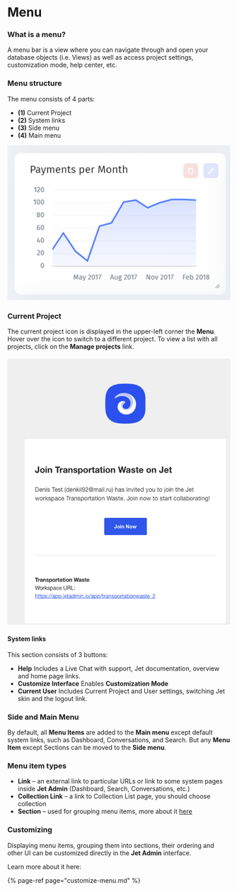 # Menu

### What is a menu?

A menu bar is a view where you can navigate through and open your database objects \(i.e. Views\) as well as access project settings, customization mode, help center, etc.

### Menu structure

The menu consists of 4 parts:

* **\(1\)** Current Project
* **\(2\)** System links
* **\(3\)** Side menu
* **\(4\)** Main menu

![](../../../.gitbook/assets/image%20%2886%29.png)

### Current Project

The current project icon is displayed in the upper-left corner the **Menu**. Hover over the icon to switch to a different project. To view a list with all projects, click on the **Manage projects** link.

![](../../../.gitbook/assets/image%20%2885%29.png)

#### System links

This section consists of 3 buttons:

* **Help** Includes a Live Chat with support, Jet documentation, overview and home page links.
* **Customize Interface** Enables **Customization Mode**
* **Current User**  Includes Current Project and User settings, switching Jet skin and the logout link.

### Side and Main Menu

By default, all **Menu Items** are added to the **Main menu** except default system links, such as Dashboard, Conversations, and Search. But any **Menu Item** except Sections can be moved to the **Side menu**.

### Menu item types

* **Link** – an external link to particular URLs or link to some system pages inside **Jet Admin** \(Dashboard, Search, Conversations, etc.\)
* **Collection Link** – a link to Collection List page, you should choose collection
* **Section** – used for grouping menu items, more about it [here]()

### Customizing

Displaying menu items, grouping them into sections, their ordering and other UI can be customized directly in the **Jet Admin** interface.

Learn more about it here:

{% page-ref page="customize-menu.md" %}





